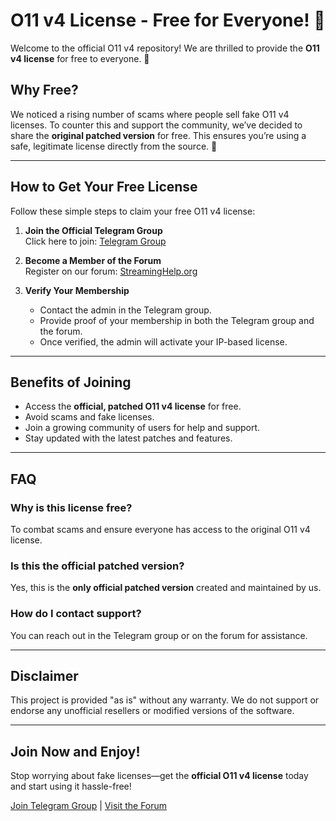 # O11 v4 License - Free for Everyone! 🎉

Welcome to the official O11 v4 repository! We are thrilled to provide the **O11 v4 license** for free to everyone. 🚀

## Why Free?
We noticed a rising number of scams where people sell fake O11 v4 licenses. To counter this and support the community, we’ve decided to share the **original patched version** for free. This ensures you’re using a safe, legitimate license directly from the source. 🙌

---

## How to Get Your Free License

Follow these simple steps to claim your free O11 v4 license:

1. **Join the Official Telegram Group**  
   Click here to join: [Telegram Group](https://t.me/+_IcXXxq_P244ZjQ9)

2. **Become a Member of the Forum**  
   Register on our forum: [StreamingHelp.org](https://streaminghelp.org)

3. **Verify Your Membership**  
   - Contact the admin in the Telegram group.
   - Provide proof of your membership in both the Telegram group and the forum.
   - Once verified, the admin will activate your IP-based license.

---

## Benefits of Joining
- Access the **official, patched O11 v4 license** for free.
- Avoid scams and fake licenses.
- Join a growing community of users for help and support.
- Stay updated with the latest patches and features.

---

## FAQ
### Why is this license free?
To combat scams and ensure everyone has access to the original O11 v4 license.

### Is this the official patched version?
Yes, this is the **only official patched version** created and maintained by us.

### How do I contact support?
You can reach out in the Telegram group or on the forum for assistance.

---

## Disclaimer
This project is provided "as is" without any warranty. We do not support or endorse any unofficial resellers or modified versions of the software.

---

## Join Now and Enjoy!
Stop worrying about fake licenses—get the **official O11 v4 license** today and start using it hassle-free!

[Join Telegram Group](https://t.me/+_IcXXxq_P244ZjQ9) | [Visit the Forum](https://streaminghelp.org)
